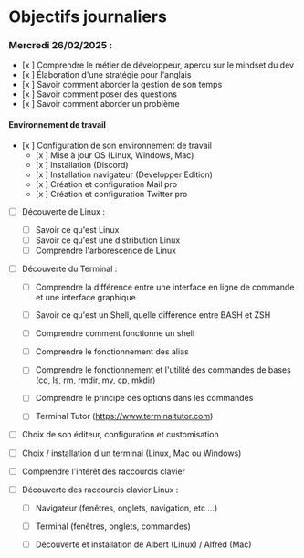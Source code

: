 # Objectifs journaliers

### Mercredi 26/02/2025 :


* [x ] Comprendre le métier de développeur, aperçu sur le mindset du dev
* [x ] Élaboration d'une stratégie pour l'anglais
* [x ] Savoir comment aborder la gestion de son temps
* [x ] Savoir comment poser des questions
* [x ] Savoir comment aborder un problème

#### Environnement de travail

* [x ] Configuration de son environnement de travail
  * [x ] Mise à jour OS (Linux, Windows, Mac)
  * [x ] Installation (Discord)
  * [x ] Installation navigateur (Developper Edition)
  * [x ] Création et configuration Mail pro 
  * [x ] Création et configuration Twitter pro 

* [ ] Découverte de Linux :
  * [ ] Savoir ce qu'est Linux
  * [ ] Savoir ce qu'est une distribution Linux
  * [ ] Comprendre l'arborescence de Linux

* [ ] Découverte du Terminal : 
  * [ ] Comprendre la différence entre une interface en ligne de commande et une interface graphique
  * [ ] Savoir ce qu'est un Shell, quelle différence entre BASH et ZSH 
  * [ ] Comprendre comment fonctionne un shell
  * [ ] Comprendre le fonctionnement des alias
  * [ ] Comprendre le fonctionnement et l'utilité des commandes de bases (cd, ls, rm, rmdir, mv, cp, mkdir)
  * [ ] Comprendre le principe des options dans les commandes
  * [ ] Terminal Tutor (https://www.terminaltutor.com)


* [ ] Choix de son éditeur, configuration et customisation
* [ ] Choix / installation d'un terminal (Linux, Mac ou Windows)

* [ ] Comprendre l'intérêt des raccourcis clavier
* [ ] Découverte des raccourcis clavier Linux : 
  * [ ] Navigateur (fenêtres, onglets, navigation, etc …)
  * [ ] Terminal (fenêtres, onglets, commandes)
  * [ ] Découverte et installation de Albert (Linux) / Alfred (Mac)

